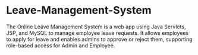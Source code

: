 # Leave-Management-System
The Online Leave Management System is a web app using Java Servlets, JSP, and MySQL to manage employee leave requests. It allows employees to apply for leave and enables admins to approve or reject them, supporting role-based access for Admin and Employee.
